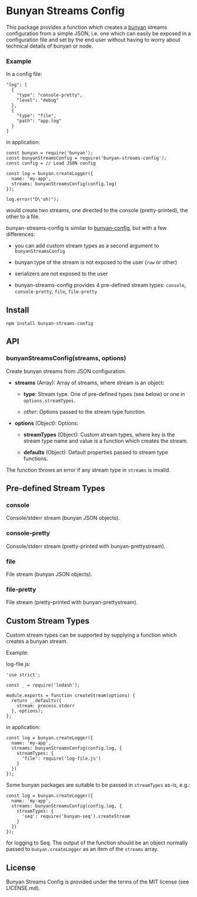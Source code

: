 Bunyan Streams Config
=====================

This package provides a function which creates a [bunyan](https://github.com/trentm/node-bunyan)
streams configuration from a simple JSON, i.e. one which can easily be exposed
in a configuration file and set by the end user without having to worry about
technical details of bunyan or node.

### Example

In a config file:

    "log": [
      {
        "type": "console-pretty",
        "level": "debug"
      },
      {
        "type": "file",
        "path": "app.log"
      }
    ]

in application:

    const bunyan = require('bunyan');
    const bunyanStreamsConfig = require('bunyan-streams-config');
    const config = // Load JSON config

    const log = bunyan.createLogger({
      name: 'my-app',
      streams: bunyanStreamsConfig(config.log)
    });

    log.error("D\'oh!");

would create two streams, one directed to the console (pretty-printed),
the other to a file.

bunyan-streams-config is similar to [bunyan-config](https://www.npmjs.com/package/bunyan-config),
but with a few differences:

- you can add custom stream types as a second argument to `bunyanStreamsConfig`

- bunyan type of the stream is not exposed to the user (`raw` or other)

- serializers are not exposed to the user

- bunyan-streams-config provides 4 pre-defined stream types:
    `console`, `console-pretty`, `file`, `file-pretty`

Install
-------

    npm install bunyan-streams-config

API
---

### bunyanStreamsConfig(streams, options)

Create bunyan streams from JSON configuration.

- **streams** (Array): Array of streams, where stream is an object:

    - **type**: Stream type. One of pre-defined types (see below) or one in
        `options.streamTypes`.

    - *other*: Options passed to the stream type function.

- **options** (Object): Options:

    - **streamTypes** (Object): Custom stream types, where key is the stream
        type name and value is a function which creates the stream.

    - **defaults** (Object): Default properties passed to stream type functions.

The function throws an error if any stream type in `streams` is invalid.

Pre-defined Stream Types
------------------------

### console

Console/stderr stream (bunyan JSON objects).

### console-pretty

Console/stderr stream (pretty-printed with bunyan-prettystream).

### file

File stream (bunyan JSON objects).

### file-pretty

File stream (pretty-printed with bunyan-prettystream).

Custom Stream Types
-------------------

Custom stream types can be supported by supplying a function which creates
a bunyan stream.

Example:

log-file.js:

    'use strict';

    const _ = require('lodash');

    module.exports = function createStream(options) {
      return _.defaults({
        stream: process.stderr
      }, options);
    };

in application:

    const log = bunyan.createLogger({
      name: 'my-app',
      streams: bunyanStreamsConfig(config.log, {
        streamTypes: {
          'file': require('log-file.js')
        }
      })
    });

Some bunyan packages are suitable to be passed in `streamTypes` as-is, e.g.:

    const log = bunyan.createLogger({
      name: 'my-app',
      streams: bunyanStreamsConfig(config.log, {
        streamTypes: {
          'seq': require('bunyan-seq').createStream
        }
      })
    });

for logging to Seq. The output of the function should be an object normally
passed to `bunyan.createLogger` as an item of the `streams` array.

License
-------

Bunyan Streams Config is provided under the terms of the MIT license
(see LICENSE.md).
